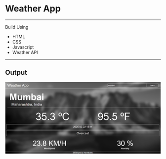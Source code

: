 # Weather App
---
Build Using
  - HTML
  - CSS
  - Javascript
  - Weather API

---
## Output
![img](1.png)
